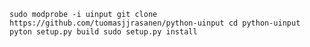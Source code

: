 

`sudo modprobe -i uinput
git clone https://github.com/tuomasjjrasanen/python-uinput
cd python-uinput
pyton setup.py build
sudo setup.py install`

